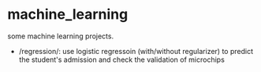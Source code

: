 # machine_learning
some machine learning projects.
* /regression/: use logistic regressoin (with/without regularizer) to predict the student's admission and check the validation of microchips
